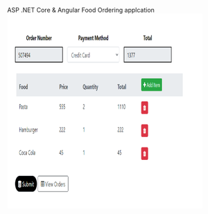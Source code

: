 ASP .NET Core & Angular Food Ordering applcation
<img src="screenshots/Screenshot_1.png" width="450px;" height="450px;">
